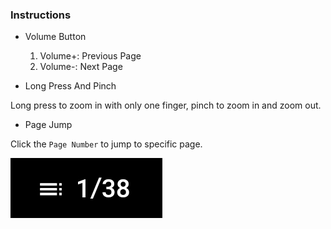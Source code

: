 ### Instructions

- Volume Button 

  1. Volume+: Previous Page
  2. Volume-: Next Page

- Long Press And Pinch

Long press to zoom in with only one finger, pinch to zoom in and zoom out.

- Page Jump

Click the `Page Number` to jump to specific page.

![page](page.png)